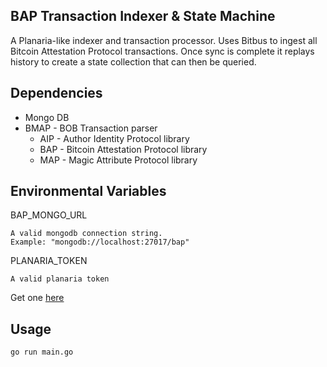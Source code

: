 ## BAP Transaction Indexer & State Machine

A Planaria-like indexer and transaction processor. Uses Bitbus to ingest all Bitcoin Attestation Protocol transactions. Once sync is complete it replays history to create a state collection that can then be queried.

## Dependencies

- Mongo DB
- BMAP - BOB Transaction parser
  - AIP - Author Identity Protocol library
  - BAP - Bitcoin Attestation Protocol library
  - MAP - Magic Attribute Protocol library

## Environmental Variables

BAP_MONGO_URL

    A valid mongodb connection string.
    Example: "mongodb://localhost:27017/bap"

PLANARIA_TOKEN

    A valid planaria token

Get one [here](https://token.planaria.network/)

## Usage

```
go run main.go
```
